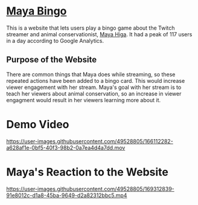 # [Maya Bingo](https://mayahigabingo.netlify.app/)
This is a website that lets users play a bingo game about the Twitch streamer and animal conservationist, [Maya Higa](https://twitch.tv/maya). It had a peak of 117 users in a day according to Google Analytics.
## Purpose of the Website
There are common things that Maya does while streaming, so these repeated actions have been added to a bingo card. This would increase viewer engagement with her stream. Maya's goal with her stream is to teach her viewers about animal conservation, so an increase in viewer engagment would result in her viewers learning more about it.
# Demo Video
https://user-images.githubusercontent.com/49528805/166112282-a628af1e-0bf5-40f3-98b2-0a7ea4d4a7dd.mov
# Maya's Reaction to the Website
https://user-images.githubusercontent.com/49528805/169312839-91e8012c-d1a8-45ba-9649-d2a82312bbc5.mp4
